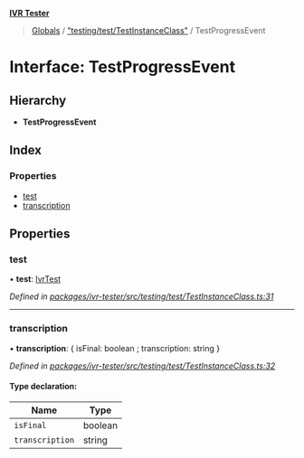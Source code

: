 **[IVR Tester](../README.md)**

> [Globals](../README.md) / ["testing/test/TestInstanceClass"](../modules/_testing_test_testinstanceclass_.md) / TestProgressEvent

# Interface: TestProgressEvent

## Hierarchy

* **TestProgressEvent**

## Index

### Properties

* [test](_testing_test_testinstanceclass_.testprogressevent.md#test)
* [transcription](_testing_test_testinstanceclass_.testprogressevent.md#transcription)

## Properties

### test

•  **test**: [IvrTest](_testing_test_ivrtest_.ivrtest.md)

*Defined in [packages/ivr-tester/src/testing/test/TestInstanceClass.ts:31](https://github.com/SketchingDev/ivr-tester/blob/734e920/packages/ivr-tester/src/testing/test/TestInstanceClass.ts#L31)*

___

### transcription

•  **transcription**: { isFinal: boolean ; transcription: string  }

*Defined in [packages/ivr-tester/src/testing/test/TestInstanceClass.ts:32](https://github.com/SketchingDev/ivr-tester/blob/734e920/packages/ivr-tester/src/testing/test/TestInstanceClass.ts#L32)*

#### Type declaration:

Name | Type |
------ | ------ |
`isFinal` | boolean |
`transcription` | string |
